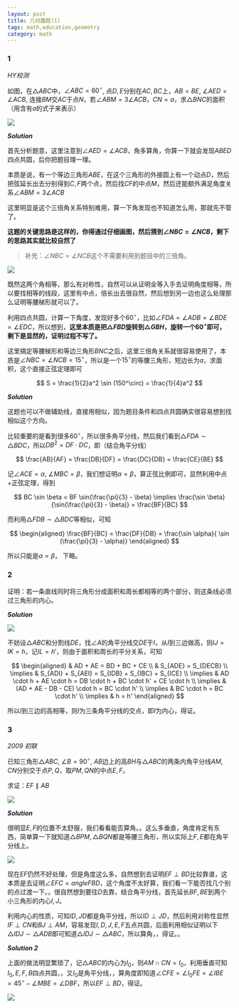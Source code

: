 ```yaml
---
layout: post
title: 几何趣题(1)
tags: math,education,geometry
category: math
---
```


### 1

*HY校测*

如图，在$\triangle ABC$中，$\angle ABC = 60^\circ$, 点$D,E$分别在$AC, BC$上，$AB = BE$, $\angle AED = \angle ACB$, 连接$BM$交$AC$于点$N$，若$\angle ABM = 3 \angle ACB$，$CN = a$，求$\triangle BNC$的面积（用含有$a$的式子来表示）

![](https://crsando.github.io/images/2025-07-13/A-001.png)

***Solution***

首先分析题意，这里注意到$\angle AED = \angle ACB$，角多算角，你算一下就会发现$ABED$四点共圆，后你把题目理一理。

本质是说，有一个等边三角形$ABE$，在这个三角形的外接圆上有一个动点$D$，然后把弦延长出去分别得到$C,F$两个点，然后找$CF$的中点$M$，然后还能额外满足角度关系$\angle ABM = 3\angle ACB$

这里明显是这个三倍角关系特别难用，算一下角发现也不知道怎么用，那就先不管了。

**这题的关键思路是这样的，你得通过仔细画图，然后猜到$\angle NBC = \angle NCB$，剩下的思路其实就比较自然了**

> 补充：$\angle NBC = \angle NCB$这个不需要利用到题目中的三倍角。

![](https://crsando.github.io/images/2025-07-13/A-001-Ans.png)

既然这两个角相等，那么有对称性，自然可以从证明全等入手去证明角度相等，所以要找相等的线段，这里有中点，倍长出去很自然，然后想到另一边也这么处理那么证明等腰梯形就可以了。

利用四点共圆，计算一下角度，发现好多个$60^\circ$，比如$\angle FDA = \angle ADB = \angle BDE = \angle EDC$，所以想到，**这里本质是把$\triangle FBD$旋转到$\triangle GBH$，旋转一个$60^\circ$即可，剩下是显然的，证明过程不写了。**

这里搞定等腰梯形和等边三角形$BNC$之后，这里三倍角关系就很容易使用了，本质是$\angle NBC = \angle NCB = 15^\circ$，所以是一个$15^\circ$的等腰三角形，短边长为$a$，求面积，这个直接正弦定理即可

$$
    S = \frac{1}{2}a^2 \sin (150^\circ) = \frac{1}{4}a^2
$$

***Solution***

这题也可以不做辅助线，直接用相似，因为题目条件和四点共圆确实很容易想到找相似这个方向。

比较重要的是看到很多$60^\circ$，所以很多角平分线，然后我们看到$\triangle FDA \sim \triangle BDC$，所以$DB^2 = DF \cdot DC$，即（结合角平分线）

$$
\frac{AB}{AF} = \frac{DB}{DF} = \frac{DC}{DB} = \frac{CE}{BE}
$$

记$\angle ACE = \alpha$, $\angle MBC = \beta$，我们想证明$\alpha = \beta$，算正弦比例即可，显然利用中点+正弦定理，得到

$$
    BC \sin \beta = BF \sin(\frac{\pi}{3} - \beta) \implies \frac{\sin \beta}{\sin(\frac{\pi}{3} - \beta)} = \frac{BF}{BC}
$$

而利用$\triangle FDB \sim \triangle BDC$等相似，可知

$$
\begin{aligned}
    \frac{BF}{BC}  = \frac{DF}{DB}  = \frac{\sin \alpha}{ \sin (\frac{\pi}{3} - \alpha)}
\end{aligned}
$$


所以只能是$\alpha = \beta$， 下略。

### 2

证明：若一条直线同时将三角形分成面积和周长都相等的两个部分，则这条线必须过三角形的内心。

***Solution***

![](https://crsando.github.io/images/2025-07-13/A-002.png)

不妨设$\triangle ABC$和分割线$DE$，找$\angle A$的角平分线交$DE$于$I$，从$I$到三边做高，则$IJ = IK = h$，记$IL = h'$，则由于面积和周长的平分关系，可知

$$
\begin{aligned}
    & AD + AE = BD + BC + CE \\
    & S_{ADE} = S_{DECB} \\
    \implies & S_{ADI} + S_{AEI} = S_{IDB} + S_{IBC} + S_{ICE} \\
    \implies & AD \cdot h + AE \cdot h = DB \cdot h + BC \cdot h' + CE \cdot h \\
    \implies & (AD + AE - DB - CE) \cdot h  = BC \cdot h' \\
    \implies & BC \cdot h   = BC \cdot h' \\
    \implies & h = h'
\end{aligned}
$$

所以$I$到三边的高相等，则$I$为三条角平分线的交点，即$I$为内心，得证。

### 3

*2009 初联*

已知三角形$\triangle ABC$, $\angle B = 90^\circ$, $AB$边上的高$BH$与$\triangle ABC$的两条内角平分线$AM, CN$分别交于点$P,Q$，取$PM, QN$的中点$E,F$。

求证：$EF \parallel AB$

![](https://crsando.github.io/images/2025-07-13/A-003.png)

***Solution***

很明显$E,F$的位置不太舒服，我们看看能否算角。。这么多垂直，角度肯定有东西，简单算一下就知道$\triangle BPM, \triangle BQN$都是等腰三角形，所以实际上$F,E$都在角平分线上。

![](https://crsando.github.io/images/2025-07-13/A-003-Ans.png)

现在$EF$仍然不好处理，但是角度这么多，自然想到去证明$EF \perp BD$比较靠谱，这本质是去证明$\angle EFC = angle FBD$，这个角度不太好算，我们看一下能否找几个别的点过渡一下。。很自然想到要往$D$去靠，结合角平分线，首先延长$BF, BE$到两个小三角形的内心$I,J$。

利用内心的性质，可知$ID, JD$都是角平分线，所以$ID \perp JD$，然后利用对称性显然$IF \perp CN$和$BJ \perp AM$，容易发现$I,D,J,E,F$五点共圆，后面利用相似证明以下$\triangle IDJ \sim \triangle ADB$即可知道$\triangle IDJ \sim \triangle ABC$，所以算角，，得证。。


***Solution 2***

上面的做法明显繁琐了，记$\triangle ABC$的内心为$I_0$，则$AM \cap CN = I_0$，利用垂直可知$I_0, E,F, B$四点共圆，，又$I_0$是角平分线，，算角度即知道$\angle CFE = \angle I_0FE = \angle IBE = 45^\circ - \angle MBE = \angle DBF$，所以$EF \perp BD$，得证。

![](https://crsando.github.io/images/2025-07-13/A-003-Ans-2.png)